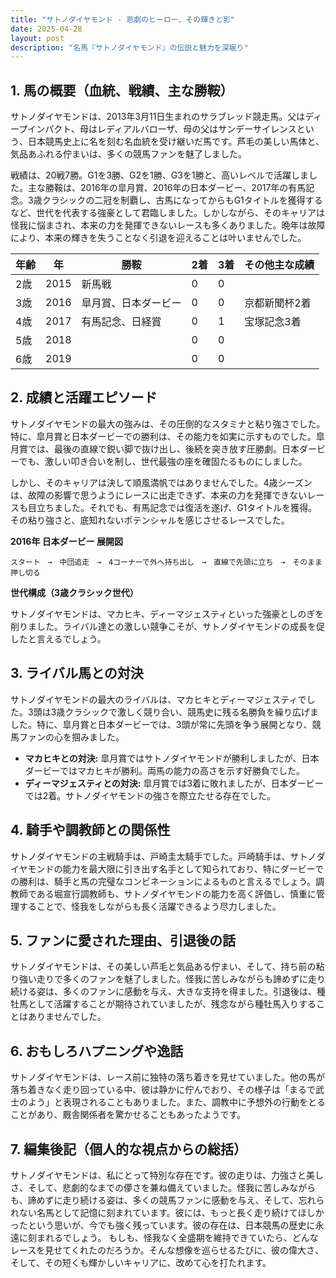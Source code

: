 ```yaml
---
title: "サトノダイヤモンド - 悲劇のヒーロー、その輝きと影"
date: 2025-04-28
layout: post
description: "名馬『サトノダイヤモンド』の伝説と魅力を深堀り"
---
```


## 1. 馬の概要（血統、戦績、主な勝鞍）

サトノダイヤモンドは、2013年3月11日生まれのサラブレッド競走馬。父はディープインパクト、母はレディアルバローザ、母の父はサンデーサイレンスという、日本競馬史上に名を刻む名血統を受け継いだ馬です。芦毛の美しい馬体と、気品あふれる佇まいは、多くの競馬ファンを魅了しました。

戦績は、20戦7勝。G1を3勝、G2を1勝、G3を1勝と、高いレベルで活躍しました。主な勝鞍は、2016年の皐月賞、2016年の日本ダービー、2017年の有馬記念。3歳クラシックの二冠を制覇し、古馬になってからもG1タイトルを獲得するなど、世代を代表する強豪として君臨しました。しかしながら、そのキャリアは怪我に悩まされ、本来の力を発揮できないレースも多くありました。晩年は故障により、本来の輝きを失うことなく引退を迎えることは叶いませんでした。


| 年齢 | 年 | 勝鞍                               | 2着 | 3着 | その他主な成績 |
|-----|----|------------------------------------|-----|-----|-----------------|
| 2歳  | 2015 | 新馬戦                               | 0   | 0   |                |
| 3歳  | 2016 | 皐月賞、日本ダービー                  | 0   | 0   | 京都新聞杯2着 |
| 4歳  | 2017 | 有馬記念、日経賞                    | 0   | 1   | 宝塚記念3着     |
| 5歳  | 2018 |                                    | 0   | 0   |                |
| 6歳  | 2019 |                                    | 0   | 0   |                |


## 2. 成績と活躍エピソード

サトノダイヤモンドの最大の強みは、その圧倒的なスタミナと粘り強さでした。特に、皐月賞と日本ダービーでの勝利は、その能力を如実に示すものでした。皐月賞では、最後の直線で鋭い脚で抜け出し、後続を突き放す圧勝劇。日本ダービーでも、激しい叩き合いを制し、世代最強の座を確固たるものにしました。

しかし、そのキャリアは決して順風満帆ではありませんでした。4歳シーズンは、故障の影響で思うようにレースに出走できず、本来の力を発揮できないレースも目立ちました。それでも、有馬記念では復活を遂げ、G1タイトルを獲得。その粘り強さと、底知れないポテンシャルを感じさせるレースでした。


**2016年 日本ダービー 展開図**

```
スタート　→　中団追走　→　4コーナーで外へ持ち出し　→　直線で先頭に立ち　→　そのまま押し切る
```

**世代構成（3歳クラシック世代）**

サトノダイヤモンドは、マカヒキ、ディーマジェスティといった強豪としのぎを削りました。ライバル達との激しい競争こそが、サトノダイヤモンドの成長を促したと言えるでしょう。


## 3. ライバル馬との対決

サトノダイヤモンドの最大のライバルは、マカヒキとディーマジェスティでした。3頭は3歳クラシックで激しく競り合い、競馬史に残る名勝負を繰り広げました。特に、皐月賞と日本ダービーでは、3頭が常に先頭を争う展開となり、競馬ファンの心を掴みました。


* **マカヒキとの対決:**  皐月賞ではサトノダイヤモンドが勝利しましたが、日本ダービーではマカヒキが勝利。両馬の能力の高さを示す好勝負でした。
* **ディーマジェスティとの対決:**  皐月賞では3着に敗れましたが、日本ダービーでは2着。サトノダイヤモンドの強さを際立たせる存在でした。


## 4. 騎手や調教師との関係性

サトノダイヤモンドの主戦騎手は、戸崎圭太騎手でした。戸崎騎手は、サトノダイヤモンドの能力を最大限に引き出す名手として知られており、特にダービーでの勝利は、騎手と馬の完璧なコンビネーションによるものと言えるでしょう。調教師である堀宣行調教師も、サトノダイヤモンドの能力を高く評価し、慎重に管理することで、怪我をしながらも長く活躍できるよう尽力しました。


## 5. ファンに愛された理由、引退後の話

サトノダイヤモンドは、その美しい芦毛と気品ある佇まい、そして、持ち前の粘り強い走りで多くのファンを魅了しました。怪我に苦しみながらも諦めずに走り続ける姿は、多くのファンに感動を与え、大きな支持を得ました。引退後は、種牡馬として活躍することが期待されていましたが、残念ながら種牡馬入りすることはありませんでした。


## 6. おもしろハプニングや逸話

サトノダイヤモンドは、レース前に独特の落ち着きを見せていました。他の馬が落ち着きなく走り回っている中、彼は静かに佇んでおり、その様子は「まるで武士のよう」と表現されることもありました。また、調教中に予想外の行動をとることがあり、厩舎関係者を驚かせることもあったようです。


## 7. 編集後記（個人的な視点からの総括）

サトノダイヤモンドは、私にとって特別な存在です。彼の走りは、力強さと美しさ、そして、悲劇的なまでの儚さを兼ね備えていました。怪我に苦しみながらも、諦めずに走り続ける姿は、多くの競馬ファンに感動を与え、そして、忘れられない名馬として記憶に刻まれています。彼には、もっと長く走り続けてほしかったという思いが、今でも強く残っています。彼の存在は、日本競馬の歴史に永遠に刻まれるでしょう。  もしも、怪我なく全盛期を維持できていたら、どんなレースを見せてくれたのだろうか。そんな想像を巡らせるたびに、彼の偉大さ、そして、その短くも輝かしいキャリアに、改めて心を打たれます。
